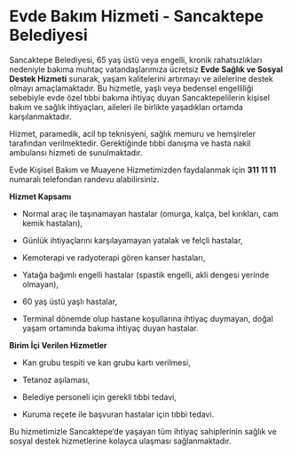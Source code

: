 # Evde Bakım Hizmeti - Sancaktepe Belediyesi

Sancaktepe Belediyesi, 65 yaş üstü veya engelli, kronik rahatsızlıkları nedeniyle bakıma muhtaç vatandaşlarımıza ücretsiz **Evde Sağlık ve Sosyal Destek Hizmeti** sunarak, yaşam kalitelerini artırmayı ve ailelerine destek olmayı amaçlamaktadır. Bu hizmetle, yaşlı veya bedensel engelliliği sebebiyle evde özel tıbbi bakıma ihtiyaç duyan Sancaktepelilerin kişisel bakım ve sağlık ihtiyaçları, aileleri ile birlikte yaşadıkları ortamda karşılanmaktadır.

Hizmet, paramedik, acil tıp teknisyeni, sağlık memuru ve hemşireler tarafından verilmektedir. Gerektiğinde tıbbi danışma ve hasta nakil ambulansı hizmeti de sunulmaktadır.

Evde Kişisel Bakım ve Muayene Hizmetimizden faydalanmak için **311 11 11** numaralı telefondan randevu alabilirsiniz.

**Hizmet Kapsamı**

-   Normal araç ile taşınamayan hastalar (omurga, kalça, bel kırıkları, cam kemik hastaları),

-   Günlük ihtiyaçlarını karşılayamayan yatalak ve felçli hastalar,

-   Kemoterapi ve radyoterapi gören kanser hastaları,

-   Yatağa bağımlı engelli hastalar (spastik engelli, akli dengesi yerinde olmayan),

-   60 yaş üstü yaşlı hastalar,

-   Terminal dönemde olup hastane koşullarına ihtiyaç duymayan, doğal yaşam ortamında bakıma ihtiyaç duyan hastalar.


**Birim İçi Verilen Hizmetler**

-   Kan grubu tespiti ve kan grubu kartı verilmesi,

-   Tetanoz aşılaması,

-   Belediye personeli için gerekli tıbbi tedavi,

-   Kuruma reçete ile başvuran hastalar için tıbbi tedavi.


Bu hizmetimizle Sancaktepe’de yaşayan tüm ihtiyaç sahiplerinin sağlık ve sosyal destek hizmetlerine kolayca ulaşması sağlanmaktadır.